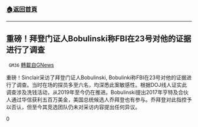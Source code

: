 ###  [:house:返回首頁](https://github.com/ourhimalayas/txt)
---

## 重磅！拜登门证人Bobulinski称FBI在23号对他的证据进行了调查
` GM36` [轉載自GNews](https://gnews.org/zh-hans/502772/)

重磅！Sinclair采访了拜登门证人Bobulinski, Bobulinki称FBI在23号对他的证据进行了调查。当时在场的探员多至六名，均深悉此案敏感性。根据DOJ线人证实此调查涉及洗钱活动，从2019年至今仍在推进。Bobulinski提出2017年亨特及合伙人通过华信获利五百万美金，美国总统候选人乔拜登也有参与。乔拜登对此指控予以否认，但至今其竞选团队仍未对采访内容提出任何异议。

0
